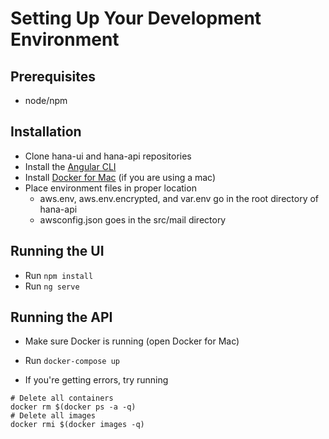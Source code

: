 # Setting Up Your Development Environment

## Prerequisites
* node/npm

## Installation
* Clone hana-ui and hana-api repositories
* Install the [Angular CLI](https://github.com/angular/angular-cli)
* Install [Docker for Mac](https://www.docker.com/docker-mac) (if you are using a mac)
* Place environment files in proper location
  * aws.env, aws.env.encrypted, and var.env go in the root directory of hana-api
  * awsconfig.json goes in the src/mail directory

## Running the UI
* Run `npm install`
* Run `ng serve`

## Running the API
* Make sure Docker is running (open Docker for Mac)
* Run `docker-compose up`

* If you're getting errors, try running
```
# Delete all containers
docker rm $(docker ps -a -q)
# Delete all images
docker rmi $(docker images -q)
```
